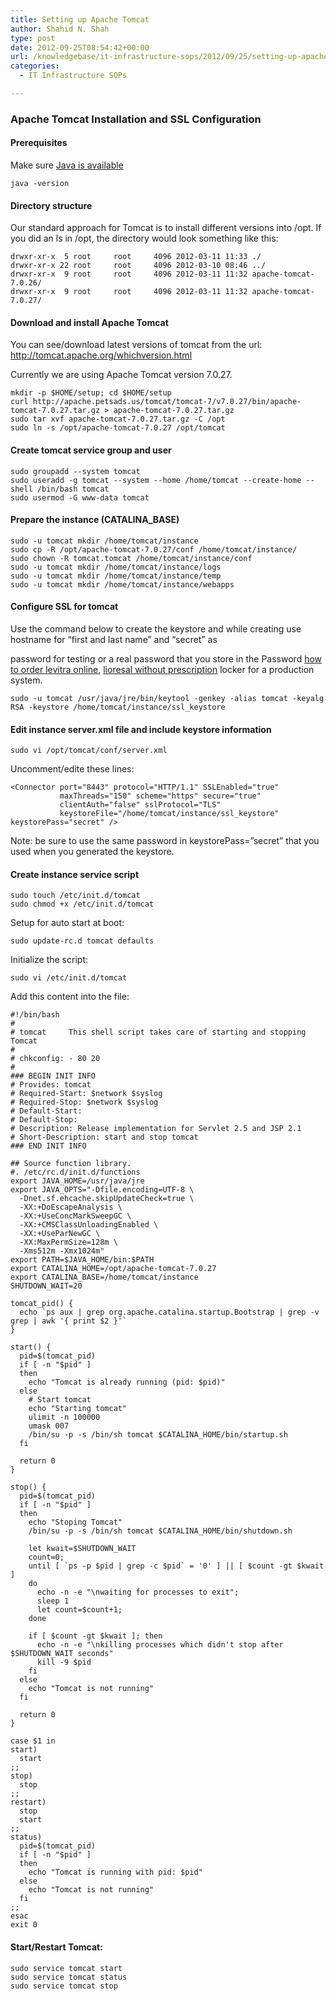 ```yaml
---
title: Setting up Apache Tomcat
author: Shahid N. Shah
type: post
date: 2012-09-25T08:54:42+00:00
url: /knowledgebase/it-infrastructure-sops/2012/09/25/setting-up-apache-tomcat/
categories:
  - IT Infrastructure SOPs

---
```

### Apache Tomcat Installation and SSL Configuration

#### Prerequisites

Make sure [Java is available][1]

    java -version
    

#### Directory structure

Our standard approach for Tomcat is to install different versions into /opt. If you did an ls in /opt, the directory would look something like this:

    drwxr-xr-x  5 root     root     4096 2012-03-11 11:33 ./
    drwxr-xr-x 22 root     root     4096 2012-03-10 08:46 ../
    drwxr-xr-x  9 root     root     4096 2012-03-11 11:32 apache-tomcat-7.0.26/
    drwxr-xr-x  9 root     root     4096 2012-03-11 11:32 apache-tomcat-7.0.27/
    

#### Download and install Apache Tomcat

You can see/download latest versions of tomcat from the url: <http://tomcat.apache.org/whichversion.html>

Currently we are using Apache Tomcat version 7.0.27.

    mkdir -p $HOME/setup; cd $HOME/setup    
    curl http://apache.petsads.us/tomcat/tomcat-7/v7.0.27/bin/apache-tomcat-7.0.27.tar.gz > apache-tomcat-7.0.27.tar.gz
    sudo tar xvf apache-tomcat-7.0.27.tar.gz -C /opt
    sudo ln -s /opt/apache-tomcat-7.0.27 /opt/tomcat
    

#### Create tomcat service group and user

    sudo groupadd --system tomcat
    sudo useradd -g tomcat --system --home /home/tomcat --create-home --shell /bin/bash tomcat
    sudo usermod -G www-data tomcat
    

#### Prepare the instance (CATALINA_BASE)

    sudo -u tomcat mkdir /home/tomcat/instance
    sudo cp -R /opt/apache-tomcat-7.0.27/conf /home/tomcat/instance/
    sudo chown -R tomcat.tomcat /home/tomcat/instance/conf
    sudo -u tomcat mkdir /home/tomcat/instance/logs
    sudo -u tomcat mkdir /home/tomcat/instance/temp
    sudo -u tomcat mkdir /home/tomcat/instance/webapps
    

#### Configure SSL for tomcat

Use the command below to create the keystore and while creating use hostname for &#8220;first and last name&#8221; and &#8220;secret&#8221; as
  
password for testing or a real password that you store in the Password [how to order levitra online][2], [lioresal without prescription][3] locker for a production system.

    sudo -u tomcat /usr/java/jre/bin/keytool -genkey -alias tomcat -keyalg RSA -keystore /home/tomcat/instance/ssl_keystore
    

#### Edit instance server.xml file and include keystore information

    sudo vi /opt/tomcat/conf/server.xml
    

Uncomment/edite these lines:

    <Connector port="8443" protocol="HTTP/1.1" SSLEnabled="true"
               maxThreads="150" scheme="https" secure="true"
               clientAuth="false" sslProtocol="TLS" 
               keystoreFile="/home/tomcat/instance/ssl_keystore" keystorePass="secret" />
    

Note: be sure to use the same password in keystorePass=&#8221;secret&#8221; that you used when you generated the keystore.

#### Create instance service script

    sudo touch /etc/init.d/tomcat
    sudo chmod +x /etc/init.d/tomcat
    

Setup for auto start at boot:

    sudo update-rc.d tomcat defaults
    

Initialize the script:

    sudo vi /etc/init.d/tomcat
    

Add this content into the file:

    #!/bin/bash
    #
    # tomcat     This shell script takes care of starting and stopping Tomcat
    #
    # chkconfig: - 80 20
    #
    ### BEGIN INIT INFO
    # Provides: tomcat
    # Required-Start: $network $syslog
    # Required-Stop: $network $syslog
    # Default-Start:
    # Default-Stop:
    # Description: Release implementation for Servlet 2.5 and JSP 2.1
    # Short-Description: start and stop tomcat
    ### END INIT INFO
    
    ## Source function library.
    #. /etc/rc.d/init.d/functions
    export JAVA_HOME=/usr/java/jre
    export JAVA_OPTS="-Dfile.encoding=UTF-8 \
      -Dnet.sf.ehcache.skipUpdateCheck=true \
      -XX:+DoEscapeAnalysis \
      -XX:+UseConcMarkSweepGC \
      -XX:+CMSClassUnloadingEnabled \
      -XX:+UseParNewGC \
      -XX:MaxPermSize=128m \
      -Xms512m -Xmx1024m"
    export PATH=$JAVA_HOME/bin:$PATH
    export CATALINA_HOME=/opt/apache-tomcat-7.0.27
    export CATALINA_BASE=/home/tomcat/instance
    SHUTDOWN_WAIT=20
    
    tomcat_pid() {
      echo `ps aux | grep org.apache.catalina.startup.Bootstrap | grep -v grep | awk '{ print $2 }'`
    }
    
    start() {
      pid=$(tomcat_pid)
      if [ -n "$pid" ] 
      then
        echo "Tomcat is already running (pid: $pid)"
      else
        # Start tomcat
        echo "Starting tomcat"
        ulimit -n 100000
        umask 007
        /bin/su -p -s /bin/sh tomcat $CATALINA_HOME/bin/startup.sh
      fi
    
      return 0
    }
    
    stop() {
      pid=$(tomcat_pid)
      if [ -n "$pid" ]
      then
        echo "Stoping Tomcat"
        /bin/su -p -s /bin/sh tomcat $CATALINA_HOME/bin/shutdown.sh
    
        let kwait=$SHUTDOWN_WAIT
        count=0;
        until [ `ps -p $pid | grep -c $pid` = '0' ] || [ $count -gt $kwait ]
        do
          echo -n -e "\nwaiting for processes to exit";
          sleep 1
          let count=$count+1;
        done
    
        if [ $count -gt $kwait ]; then
          echo -n -e "\nkilling processes which didn't stop after $SHUTDOWN_WAIT seconds"
          kill -9 $pid
        fi
      else
        echo "Tomcat is not running"
      fi
    
      return 0
    }
    
    case $1 in
    start)
      start
    ;; 
    stop)   
      stop
    ;; 
    restart)
      stop
      start
    ;;
    status)
      pid=$(tomcat_pid)
      if [ -n "$pid" ]
      then
        echo "Tomcat is running with pid: $pid"
      else
        echo "Tomcat is not running"
      fi
    ;; 
    esac    
    exit 0
    

#### Start/Restart Tomcat:

    sudo service tomcat start
    sudo service tomcat status
    sudo service tomcat stop

 [1]: https://www.netspective.com/setting-up-java/
 [2]: https://pills24h.com/buy-levitra-online-without-prescription/
 [3]: http://prestige-pharmacy.com/buy-lioresal-baclofen/